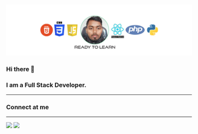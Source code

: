 <img src="https://raw.githubusercontent.com/cmschandan/cmschandan/main/yt-ck-programming.jpg">

### Hi there 👋
### I am a Full Stack Developer.
  <hr>
  
### Connect at me
<hr>
<a href="https://twitter.com/ChandanCotocus" target="_blank"><img src="https://camo.githubusercontent.com/b1b1f1441f9ad8aadc569da20dc9615f056b1c0d87fad28c84662213065061a8/68747470733a2f2f692e696d6775722e636f6d2f473779544448502e706e67" width="50px"></a>
<a href="https://www.linkedin.com/in/cotocuschandan/" target="_blank"><img src="https://camo.githubusercontent.com/a1c16f60c3cb9eb39f1249add7db21d770bca379f7df213c4fdeda7d3bec9ed9/68747470733a2f2f692e696d6775722e636f6d2f6b4639484d707a2e706e67" width="50px"></a>

<!--
**cmschandan/cmschandan** is a ✨ _special_ ✨ repository because its `README.md` (this file) appears on your GitHub profile.

Here are some ideas to get you started:

- 🔭 I’m currently working on ...
- 🌱 I’m currently learning ...
- 👯 I’m looking to collaborate on ...
- 🤔 I’m looking for help with ...
- 💬 Ask me about ...
- 📫 How to reach me: ...
- 😄 Pronouns: ...
- ⚡ Fun fact: ...
-->
